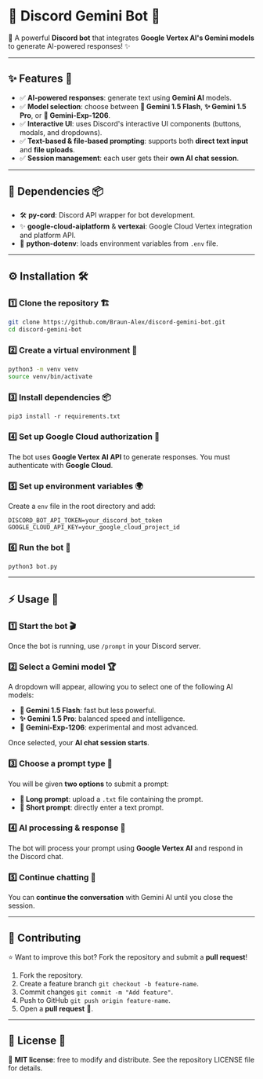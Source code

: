 # 🤖 Discord Gemini Bot 🚀

🌟 A powerful **Discord bot** that integrates **Google Vertex AI's Gemini models** to generate AI-powered responses! ✨

---

## ✨ Features 🎉

- ✅ **AI-powered responses**: generate text using **Gemini AI** models.  
- ✅ **Model selection**: choose between **🚀 Gemini 1.5 Flash**, **✨ Gemini 1.5 Pro**, or **🌌 Gemini-Exp-1206**.  
- ✅ **Interactive UI**: uses Discord's interactive UI components (buttons, modals, and dropdowns).  
- ✅ **Text-based & file-based prompting**: supports both **direct text input** and **file uploads**.  
- ✅ **Session management**: each user gets their **own AI chat session**.  

---

## 📌 Dependencies 📦

- 🛠 **py-cord**: Discord API wrapper for bot development.
- ✨ **google-cloud-aiplatform** & **vertexai**: Google Cloud Vertex integration and platform API.
- 🔑 **python-dotenv**: loads environment variables from ```.env``` file.

---

## ⚙️ Installation 🛠

### 1️⃣ Clone the repository 🏗️
```sh
git clone https://github.com/Braun-Alex/discord-gemini-bot.git
cd discord-gemini-bot
```

### 2️⃣ Create a virtual environment 🐍
```sh
python3 -m venv venv
source venv/bin/activate
```

### 3️⃣ Install dependencies 📦
```pip3 install -r requirements.txt```

### 4️⃣ Set up Google Cloud authorization 🔑
The bot uses **Google Vertex AI API** to generate responses. You must authenticate with **Google Cloud**.

### 5️⃣ Set up environment variables 🌍
Create a ```env``` file in the root directory and add:
```env
DISCORD_BOT_API_TOKEN=your_discord_bot_token
GOOGLE_CLOUD_API_KEY=your_google_cloud_project_id
```

### 6️⃣ Run the bot 🚀
```python3 bot.py```

---

## ⚡ Usage 🔄

### 1️⃣ Start the bot 🎬

Once the bot is running, use ```/prompt``` in your Discord server.
### 2️⃣ Select a Gemini model 🏆

A dropdown will appear, allowing you to select one of the following AI models:

- **🚀 Gemini 1.5 Flash**: fast but less powerful.
- **✨ Gemini 1.5 Pro**: balanced speed and intelligence.
- **🌌 Gemini-Exp-1206**: experimental and most advanced.

Once selected, your **AI chat session starts**.

### 3️⃣ Choose a prompt type 📜

You will be given **two options** to submit a prompt:

- **📘 Long prompt**: upload a ```.txt``` file containing the prompt.
- **📝 Short prompt**: directly enter a text prompt.

### 4️⃣ AI processing & response 🤖

The bot will process your prompt using **Google Vertex AI** and respond in the Discord chat.

### 5️⃣ Continue chatting 💬

You can **continue the conversation** with Gemini AI until you close the session.

---

## 🤝 Contributing

⭐ Want to improve this bot? Fork the repository and submit a **pull request**!

1. Fork the repository.
2. Create a feature branch ```git checkout -b feature-name```.
3. Commit changes ```git commit -m "Add feature"```.
4. Push to GitHub ```git push origin feature-name```.
5. Open a **pull request** 🚀.

---

## 📄 License 📜

📜 **MIT license**: free to modify and distribute. See the repository LICENSE file for details.
